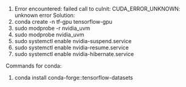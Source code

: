 1. Error encountered: failed call to cuInit: CUDA_ERROR_UNKNOWN: unknown error
Solution: 
1. conda create -n tf-gpu tensorflow-gpu 
2. sudo modprobe -r nvidia_uvm 
3. sudo modprobe nvidia_uvm
4. sudo systemctl enable nvidia-suspend.service
5. sudo systemctl enable nvidia-resume.service
6. sudo systemctl enable nvidia-hibernate.service


Commands for conda:
1. conda install conda-forge::tensorflow-datasets